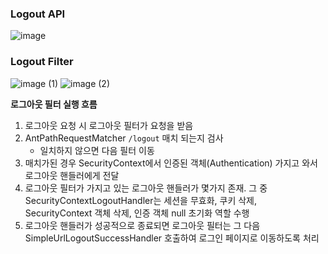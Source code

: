 ### Logout API
![image](https://github.com/user-attachments/assets/3b3912ee-4dfd-4bbf-ad18-63605a9f5f0c)


### Logout Filter
![image (1)](https://github.com/user-attachments/assets/df61af7d-2b4e-4416-819f-f901644536e9)
![image (2)](https://github.com/user-attachments/assets/9e210a92-c46f-4a07-9522-afb5672b0c67)

**로그아웃 필터 실행 흐름**

1. 로그아웃 요청 시 로그아웃 필터가 요청을 받음
2. AntPathRequestMatcher `/logout` 매치 되는지 검사
    - 일치하지 않으면 다음 필터 이동
3. 매치가된 경우 SecurityContext에서 인증된 객체(Authentication) 가지고 와서 로그아웃 핸들러에게 전달
4. 로그아웃 필터가 가지고 있는 로그아웃 핸들러가 몇가지 존재. 그 중 SecurityContextLogoutHandler는 세션을 무효화, 쿠키 삭제, SecurityContext 객체 삭제, 인증 객체 null 초기화 역할 수행
5. 로그아웃 핸들러가 성공적으로 종료되면 로그아웃 필터는 그 다음 SimpleUrlLogoutSuccessHandler 호출하여 로그인 페이지로 이동하도록 처리
